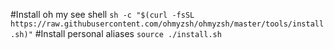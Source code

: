 #Install oh my see shell
`sh -c "$(curl -fsSL https://raw.githubusercontent.com/ohmyzsh/ohmyzsh/master/tools/install.sh)"`
#Install personal aliases
`source ./install.sh`